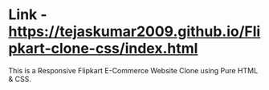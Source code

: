 # Link - https://tejaskumar2009.github.io/Flipkart-clone-css/index.html
This is a Responsive Flipkart E-Commerce Website Clone using Pure HTML &amp; CSS.
